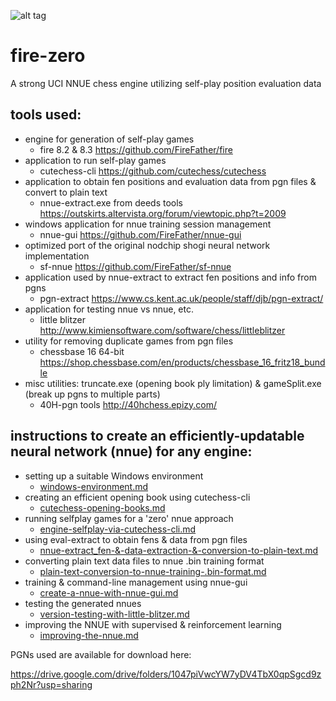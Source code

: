 ![alt tag](https://raw.githubusercontent.com/FireFather/fire-zero/master/bitmaps/nnue-gui.png)

# fire-zero

A strong UCI NNUE chess engine utilizing self-play position evaluation data

## tools used:

- engine for generation of self-play games
  - fire 8.2 & 8.3 https://github.com/FireFather/fire
- application to run self-play games
  - cutechess-cli https://github.com/cutechess/cutechess
- application to obtain fen positions and evaluation data from pgn files & convert to plain text
  - nnue-extract.exe from deeds tools https://outskirts.altervista.org/forum/viewtopic.php?t=2009
- windows application for nnue training session management
  - nnue-gui https://github.com/FireFather/nnue-gui
- optimized port of the original nodchip shogi neural network implementation
  - sf-nnue https://github.com/FireFather/sf-nnue
- application used by nnue-extract to extract fen positions and info from pgns
  - pgn-extract https://www.cs.kent.ac.uk/people/staff/djb/pgn-extract/
- application for testing nnue vs nnue, etc.
  - little blitzer http://www.kimiensoftware.com/software/chess/littleblitzer
- utility for removing duplicate games from pgn files
  - chessbase 16 64-bit https://shop.chessbase.com/en/products/chessbase_16_fritz18_bundle
- misc utilities: truncate.exe (opening book ply limitation) & gameSplit.exe (break up pgns to multiple parts)
  - 40H-pgn tools http://40hchess.epizy.com/

## instructions to create an efficiently-updatable neural network (nnue) for any engine:
- setting up a suitable Windows environment
  - [windows-environment.md](docs/windows-environment.md)
- creating an efficient opening book using cutechess-cli
  - [cutechess-opening-books.md](docs/cutechess-opening-books.md)
- running selfplay games for a 'zero' nnue approach
  - [engine-selfplay-via-cutechess-cli.md](docs/engine-selfplay-via-cutechess-cli.md)
- using eval-extract to obtain fens & data from pgn files
  - [nnue-extract_fen-&-data-extraction-&-conversion-to-plain-text.md](docs/nnue-extract_fen-&-data-extraction-&-conversion-to-plain-text.md)
- converting plain text data files to nnue .bin training format
  - [plain-text-conversion-to-nnue-training-.bin-format.md](docs/plain-text-conversion-to-nnue-training-.bin-format.md)
- training & command-line management using nnue-gui
  - [create-a-nnue-with-nnue-gui.md](docs/create-a-nnue-with-nnue-gui.md)
- testing the generated nnues
  - [version-testing-with-little-blitzer.md](docs/version-testing-with-little-blitzer.md)
- improving the NNUE with supervised & reinforcement learning
  - [improving-the-nnue.md](docs/improving-the-nnue.md)


PGNs used are available for download here:

https://drive.google.com/drive/folders/1047piVwcYW7yDV4TbX0qpSgcd9zph2Nr?usp=sharing
